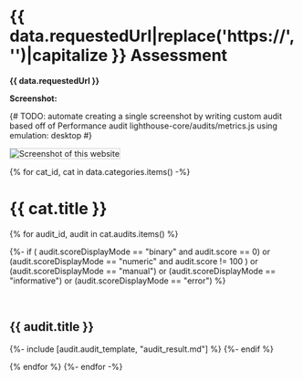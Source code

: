 <style>
img { max-width:400px; height: auto;}
img,iframe {border: 1px solid #ccc;}
a { color: blue; }
pre code { font: 9px; }
pre { font: inherit; word-wrap: break-word; background: none; border: none; }
.force-thumbnail { width: 150px; }
.force-thumbnail img { height: auto; }
</style>

# {{ data.requestedUrl|replace('https://', '')|capitalize }} Assessment

__{{ data.requestedUrl }}__

__Screenshot:__

{# TODO: automate creating a single screenshot by writing custom audit based off of Performance audit lighthouse-core/audits/metrics.js using emulation: desktop #}

![Screenshot of this website](http://via.placeholder.com/480x300)

{% for cat_id, cat in data.categories.items() -%}
# {{ cat.title }}
{% for audit_id, audit in cat.audits.items() %}

{%- if ( audit.scoreDisplayMode == "binary" and audit.score == 0) or
        (audit.scoreDisplayMode == "numeric" and audit.score != 100 ) or
        (audit.scoreDisplayMode == "manual") or
        (audit.scoreDisplayMode == "informative") or
        (audit.scoreDisplayMode == "error")
%}

<br>


## {{ audit.title }}
{%- include [audit.audit_template, "audit_result.md"] %}
{%- endif %}

{% endfor %}
{%- endfor -%}
